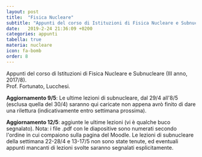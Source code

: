 ```yaml
---
layout: post
title:  "Fisica Nucleare"
subtitle: "Appunti del corso di Istituzioni di Fisica Nucleare e Subnucleare"
date:   2019-2-24 21:36:09 +0200
categories: appunti
tabella: true
materia: nucleare
icon: fa-bomb
order: 8
---
```


Appunti del corso di Istituzioni di Fisica Nucleare e Subnucleare (III anno, 2017/8).<br/>
Prof. Fortunato, Lucchesi.<br/>

**Aggiornamento 9/5**: Le ultime lezioni di subnucleare, dal 29/4 all'8/5 (esclusa quella del 30/4) saranno qui caricate non appena avrò finito di dare una rilettura (indicativamente entro settimana prossima).

**Aggiornamento 12/5**: aggiunte le ultime lezioni (vi è qualche buco segnalato). Nota: i file .pdf con le diapositive sono numerati secondo l'ordine in cui compaiono sulla pagina del Moodle. Le lezioni di subnucleare della settimana 22-28/4 e 13-17/5 non sono state tenute, ed eventuali appunti mancanti di lezioni svolte saranno segnalati esplicitamente.